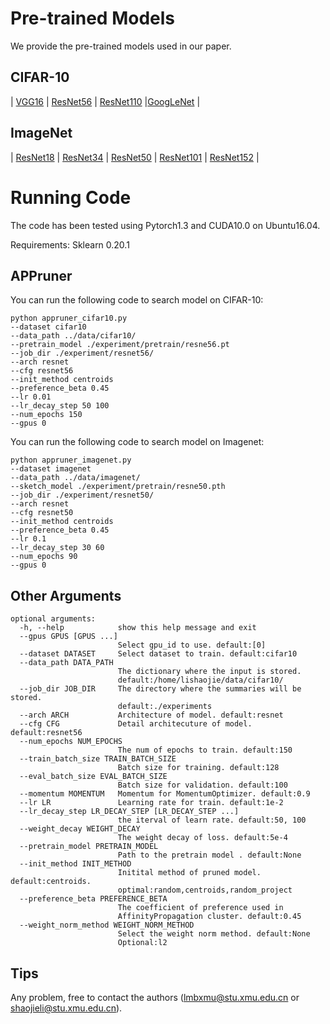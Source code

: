 # Pre-trained Models

We provide the pre-trained models used in our paper.

## CIFAR-10

| [VGG16]( https://drive.google.com/open?id=1pz-_0CCdL-1psIQ545uJ3xT6S_AAnqet) | [ResNet56](https://drive.google.com/open?id=1pt-LgK3kI_4ViXIQWuOP0qmmQa3p2qW5) | [ResNet110](https://drive.google.com/open?id=1Uqg8_J-q2hcsmYTAlRtknCSrkXDqYDMD) |[GoogLeNet](https://drive.google.com/open?id=1YNno621EuTQTVY2cElf8YEue9J4W5BEd) | 

## ImageNet

| [ResNet18](https://download.pytorch.org/models/resnet18-5c106cde.pth) | [ResNet34](https://download.pytorch.org/models/resnet34-333f7ec4.pth) | [ResNet50](https://download.pytorch.org/models/resnet50-19c8e357.pth) | [ResNet101](https://download.pytorch.org/models/resnet101-5d3b4d8f.pth) | [ResNet152](https://download.pytorch.org/models/resnet152-b121ed2d.pth) |

# Running Code

The code has been tested using Pytorch1.3 and CUDA10.0 on Ubuntu16.04.

Requirements: Sklearn 0.20.1


## APPruner

You can run the following code to search model on CIFAR-10:

```shell
python appruner_cifar10.py 
--dataset cifar10 
--data_path ../data/cifar10/
--pretrain_model ./experiment/pretrain/resne56.pt 
--job_dir ./experiment/resnet56/
--arch resnet 
--cfg resnet56 
--init_method centroids
--preference_beta 0.45
--lr 0.01
--lr_decay_step 50 100
--num_epochs 150 
--gpus 0
```

 You can run the following code to search model on Imagenet: 

```shell
python appruner_imagenet.py 
--dataset imagenet 
--data_path ../data/imagenet/
--sketch_model ./experiment/pretrain/resne50.pth 
--job_dir ./experiment/resnet50/
--arch resnet 
--cfg resnet50 
--init_method centroids
--preference_beta 0.45
--lr 0.1
--lr_decay_step 30 60
--num_epochs 90 
--gpus 0
```

## Other Arguments

```shell
optional arguments:
  -h, --help            show this help message and exit
  --gpus GPUS [GPUS ...]
                        Select gpu_id to use. default:[0]
  --dataset DATASET     Select dataset to train. default:cifar10
  --data_path DATA_PATH
                        The dictionary where the input is stored.
                        default:/home/lishaojie/data/cifar10/
  --job_dir JOB_DIR     The directory where the summaries will be stored.
                        default:./experiments
  --arch ARCH           Architecture of model. default:resnet
  --cfg CFG             Detail architecuture of model. default:resnet56
  --num_epochs NUM_EPOCHS
                        The num of epochs to train. default:150
  --train_batch_size TRAIN_BATCH_SIZE
                        Batch size for training. default:128
  --eval_batch_size EVAL_BATCH_SIZE
                        Batch size for validation. default:100
  --momentum MOMENTUM   Momentum for MomentumOptimizer. default:0.9
  --lr LR               Learning rate for train. default:1e-2
  --lr_decay_step LR_DECAY_STEP [LR_DECAY_STEP ...]
                        the iterval of learn rate. default:50, 100
  --weight_decay WEIGHT_DECAY
                        The weight decay of loss. default:5e-4
  --pretrain_model PRETRAIN_MODEL
                        Path to the pretrain model . default:None
  --init_method INIT_METHOD
                        Initital method of pruned model. default:centroids.
                        optimal:random,centroids,random_project
  --preference_beta PREFERENCE_BETA
                        The coefficient of preference used in
                        AffinityPropagation cluster. default:0.45
  --weight_norm_method WEIGHT_NORM_METHOD
                        Select the weight norm method. default:None
                        Optional:l2
```

## Tips

Any problem, free to contact the authors (lmbxmu@stu.xmu.edu.cn or shaojieli@stu.xmu.edu.cn).